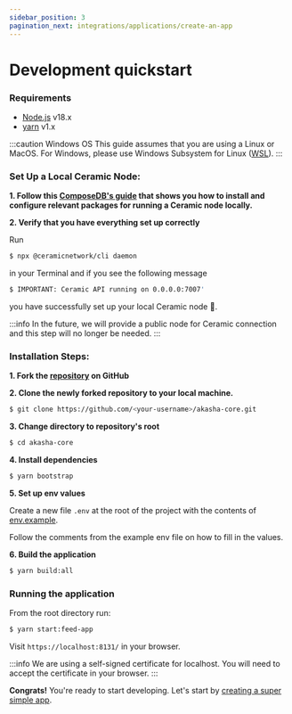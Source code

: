 ```yaml
---
sidebar_position: 3
pagination_next: integrations/applications/create-an-app
---
```


# Development quickstart

### Requirements

- [Node.js](https://nodejs.org) v18.x
- [yarn](https://classic.yarnpkg.com/lang/en/) v1.x

:::caution Windows OS
This guide assumes that you are using a Linux or MacOS. For Windows, please use Windows Subsystem for Linux ([WSL](https://docs.microsoft.com/en-us/windows/wsl/install)).
:::

### Set Up a Local Ceramic Node:
   
**1. Follow this [ComposeDB's guide](https://composedb.js.org/docs/0.4.x/set-up-your-environment) that shows you how to install and configure relevant packages for running a Ceramic node locally.**

**2. Verify that you have everything set up correctly**

Run

```bash
$ npx @ceramicnetwork/cli daemon
```

in your Terminal and if you see the following message

```bash
$ IMPORTANT: Ceramic API running on 0.0.0.0:7007'
```
you have successfully set up your local Ceramic node 🚀.

:::info
In the future, we will provide a public node for Ceramic connection and this step will no longer be needed.
:::

### Installation Steps:

**1. Fork the [repository](https://github.com/AKASHAorg/akasha-core) on GitHub**

**2. Clone the newly forked repository to your local machine.**

```bash title="replace <your-username> with your GitHub username"
$ git clone https://github.com/<your-username>/akasha-core.git
```

**3. Change directory to repository's root**

```bash
$ cd akasha-core
```

**4. Install dependencies**

```bash
$ yarn bootstrap
```

**5. Set up env values**

Create a new file `.env` at the root of the project with the contents of [env.example](https://github.com/AKASHAorg/akasha-core/blob/next/.env.example).

Follow the comments from the example env file on how to fill in the values.

**6. Build the application**

```bash
$ yarn build:all
```

### Running the application

From the root directory run:

```bash
$ yarn start:feed-app
```

Visit `https://localhost:8131/` in your browser.

:::info
We are using a self-signed certificate for localhost.
You will need to accept the certificate in your browser.
:::

**Congrats!** You're ready to start developing.
Let's start by [creating a super simple app](/integrations/applications/create-an-app).
